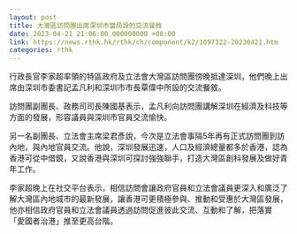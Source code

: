```yaml
---
layout: post
title: 大灣區訪問團出席深圳市當局設的交流餐敘
date: 2023-04-21 21:06:00.000000000 +08:00
link: https://news.rthk.hk/rthk/ch/component/k2/1697322-20230421.htm
categories: rthk
---
```


行政長官李家超率領的特區政府及立法會大灣區訪問團傍晚抵達深圳，他們晚上出席由深圳市委書記孟凡利和深圳市市長覃偉中所設的交流餐敘。

訪問團副團長、政務司司長陳國基表示，孟凡利向訪問團講解深圳在經濟及科技等方面的發展，形容議員與深圳市官員交流愉快。

另一名副團長、立法會主席梁君彥說，今次是立法會事隔5年再有正式訪問團到訪內地，與內地官員交流。他說，深圳發展迅速，人口及經濟總量都多於香港，認為香港可從中借鏡，又說香港與深圳可探討強強聯手，打造大灣區創科發展及做好青年工作。

李家超晚上在社交平台表示，相信訪問會讓政府官員和立法會議員更深入和廣泛了解大灣區內地城市的最新發展，讓香港可更積極參與、推動和受惠於大灣區發展，他亦相信政府官員和立法會議員透過訪問促進彼此交流、互動和了解，把落實 「愛國者治港」推至更高台階。

